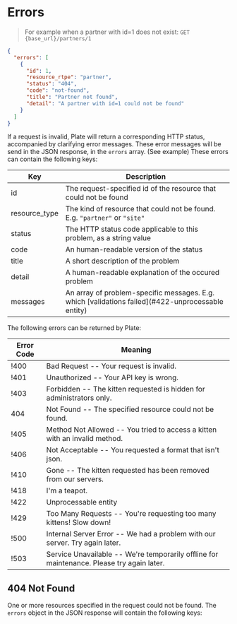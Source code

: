 # Errors

> For example when a partner with id=1 does not exist: `GET {base_url}/partners/1`

```json
{
  "errors": [
    {
      "id": 1,
      "resource_rtpe": "partner",
      "status": "404",
      "code": "not-found",
      "title": "Partner not found",
      "detail": "A partner with id=1 could not be found"
    }
  ]
}
```

If a request is invalid, Plate will return a corresponding HTTP status, accompanied
by clarifying error messages. These error messages will be send in the JSON response,
in the `errors` array. (See example) These errors can contain the following keys:

Key | Description
--------- | -----------
id | The request-specified id of the resource that could not be found
resource_type | The kind of resource that could not be found. E.g. `"partner"` or `"site"`
status | The HTTP status code applicable to this problem, as a string value
code | An human-readable version of the status
title | A short description of the problem
detail | A human-readable explanation of the occured problem
messages  | An array of problem-specific messages. E.g. which [validations failed](#422-unprocessable entity)


The following errors can be returned by Plate:

Error Code | Meaning
---------- | -------
!400 | Bad Request -- Your request is invalid.
!401 | Unauthorized -- Your API key is wrong.
!403 | Forbidden -- The kitten requested is hidden for administrators only.
404 | Not Found -- The specified resource could not be found.
!405 | Method Not Allowed -- You tried to access a kitten with an invalid method.
!406 | Not Acceptable -- You requested a format that isn't json.
!410 | Gone -- The kitten requested has been removed from our servers.
!418 | I'm a teapot.
!422 | Unprocessable entity
!429 | Too Many Requests -- You're requesting too many kittens! Slow down!
!500 | Internal Server Error -- We had a problem with our server. Try again later.
!503 | Service Unavailable -- We're temporarily offline for maintenance. Please try again later.

## 404 Not Found

One or more resources specified in the request could not be found. The `errors`
object in the JSON response will contain the following keys:
